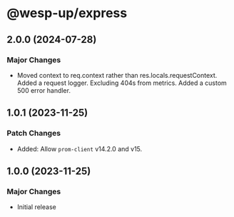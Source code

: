 # @wesp-up/express

## 2.0.0 (2024-07-28)

### Major Changes

- Moved context to req.context rather than res.locals.requestContext. Added a request logger. Excluding 404s from metrics. Added a custom 500 error handler.

## 1.0.1 (2023-11-25)

### Patch Changes

- Added: Allow `prom-client` v14.2.0 and v15.

## 1.0.0 (2023-11-25)

### Major Changes

- Initial release
